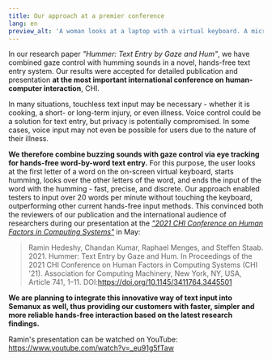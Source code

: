 ```yaml
---
title: Our approach at a premier conference
lang: en
preview_alt: 'A woman looks at a laptop with a virtual keyboard. A microphone is attached in front of the laptop, and an eye tracker is attached under the screen.'
---
```


In our research paper *"Hummer: Text Entry by Gaze and Hum"*, we have combined gaze control with humming sounds in a novel, hands-free text entry system. Our results were accepted for detailed publication and presentation **at the most important international conference on human-computer interaction**, CHI.

In many situations, touchless text input may be necessary - whether it is cooking, a short- or long-term injury, or even illness. Voice control could be a solution for text entry, but privacy is potentially compromised. In some cases, voice input may not even be possible for users due to the nature of their illness.

**We therefore combine buzzing sounds with gaze control via eye tracking for hands-free word-by-word text entry.** For this purpose, the user looks at the first letter of a word on the on-screen virtual keyboard, starts humming, looks over the other letters of the word, and ends the input of the word with the humming - fast, precise, and discrete. Our approach enabled testers to input over 20 words per minute without touching the keyboard, outperforming other current hands-free input methods. This convinced both the reviewers of our publication and the international audience of researchers during our presentation at the [*"2021 CHI Conference on Human Factors in Computing Systems"*](https://chi2021.acm.org/) in May:

> Ramin Hedeshy, Chandan Kumar, Raphael Menges, and Steffen Staab. 2021. Hummer: Text Entry by Gaze and Hum. In Proceedings of the 2021 CHI Conference on Human Factors in Computing Systems (CHI '21). Association for Computing Machinery, New York, NY, USA, Article 741, 1–11. DOI:<https://doi.org/10.1145/3411764.3445501>

**We are planning to integrate this innovative way of text input into Semanux as well, thus providing our customers with faster, simpler and more reliable hands-free interaction based on the latest research findings.**

Ramin's presentation can be watched on YouTube: <https://www.youtube.com/watch?v=_eu91g5fTaw>